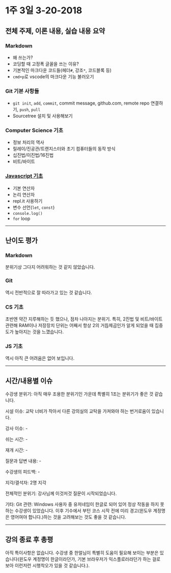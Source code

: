 # 1주 3일 3-20-2018
## 전체 주제, 이론 내용, 실습 내용 요약
### Markdown
* 왜 쓰는가?
* 코딩할 때 고정폭 글꼴을 쓰는 이유?
* 기본적인 마크다운 코드들(헤더`#`, 강조`*`, 코드블록 등)
* `cmd+p`로 vscode의 마크다운 기능 불러오기
### Git 기본 사항들
* `git init`, `add`, `commit`, commit message, github.com, remote repo 연결하기, `push`, `pull`
* Sourcetree 설치 및 사용해보기
### Computer Science 기초
* 정보 처리의 역사
* 릴레이/진공관/트랜지스터와 초기 컴퓨터들의 동작 방식
* 십진법/이진법/16진법
* 비트/바이트
### [Javascript 기초](https://helloworldjavascript.net/)
* 기본 연산자
* 논리 연산자
* repl.it 사용하기
* 변수 선언(`let`, `const`)
* `console.log()`
* `for` loop
___
## 난이도 평가
### Markdown
분위기상 그다지 어려워하는 것 같지 않았습니다.
### Git
역시 전반적으로 잘 따라가고 있는 것 같습니다.
### CS 기초
초반엔 약간 지루해하는 듯 했으나, 점차 나아지는 분위기. 특히, 2진법 및 비트/바이트 관련해 RAM이나 저장장치 단위는 어째서 항상 2의 거듭제곱인가 알게 되었을 때 집중도가 높아지는 것을 느꼈습니다.
### JS 기초
역시 아직 큰 어려움은 없어 보입니다.
___
## 시간/내용별 이슈
수강생 분위기: 아직 매우 조용한 분위기인 가운데 특별히 1조는 분위기가 좋은 것 같습니다.

시설 이슈: 교탁 너비가 작아서 다른 강의실의 교탁을 가져와야 하는 번거로움이 있습니다.

강사 이슈: -

쉬는 시간: -

재개 시간: -

질문과 답변 내용: -

수강생의 피드백: -

지각/결석자: 2명 지각

전체적인 분위기: 강사님께 이것저것 질문이 시작되었습니다.

기타:
Git 관련: Windows 사용자 중 유저네임이 한글로 되어 있어 정상 작동을 하지 못하는 수강생이 있었습니다. 이후 기수에서 부턴 코스 시작 전에 미리 경고(윈도우 계정명은 영어여야 합니다.)하는 것을 고려해보는 것도 좋을 것 같습니다.
___
## 강의 종료 후 총평
아직 특이사항은 없습니다. 수강생 중 한얼님이 특별히 도움이 필요해 보이는 부분은 있습니다(윈도우 계정명이 한글이라던가, 기본 브라우저가 익스플로러라던가 하는 걸로 보아 이런저런 시행착오가 있을 것 같습니다.).
